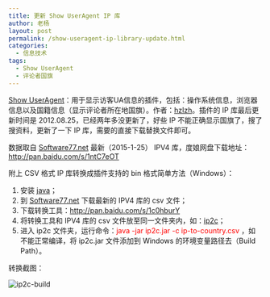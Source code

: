 ```yaml
---
title: 更新 Show UserAgent IP 库
author: 老杨
layout: post
permalink: /show-useragent-ip-library-update.html
categories:
  - 信息技术
tags:
  - Show UserAgent
  - 评论者国旗
---
```

<a href="https://wordpress.org/plugins/show-useragent/" target="_blank">Show UserAgent</a>：用于显示访客UA信息的插件，包括：操作系统信息，浏览器信息以及国籍信息（显示评论者所在地国旗）。作者：<a href="http://hzlzh.io/show-useragent/" target="_blank" rel="nofollow">hzlzh</a>。插件的 IP 库最后更新时间是 2012.08.25，已经两年多没更新了，好些 IP 不能正确显示国旗了，搜了搜资料，更新了一下 IP 库，需要的直接下载替换文件即可。  


  
数据取自 <a href="http://software77.net/geo-ip/" target="_blank" rel="nofollow">Software77.net</a> 最新（2015-1-25） IPV4 库，度娘网盘下载地址：http://pan.baidu.com/s/1ntC7eOT

附上 CSV 格式 IP 库转换成插件支持的 bin 格式简单方法（Windows）：

  1. 安装 <a href="https://www.java.com" target="_blank" rel="nofollow">java</a>；
  2. 到 <a href="http://software77.net/geo-ip/" target="_blank" rel="nofollow">Software77.net</a> 下载最新的 IPV4 库的 csv 文件；
  3. 下载转换工具：http://pan.baidu.com/s/1c0hburY
  4. 将转换工具和 IPV4 库的 csv 文件放至同一文件夹内，如：<a href="http://firestats.cc/wiki/ip2c" target="_blank">ip2c</a>；
  5. 进入 ip2c 文件夹，运行命令：<span style = "color:red;">java -jar ip2c.jar -c ip-to-country.csv</span> ，如不能正常编译，将 ip2c.jar 文件添加到 Windows 的环境变量路径去（Build Path）。

转换截图：

![ ip2c-build ][1]

 [1]: http://cyhour.com/wp-content/uploads/2015/01/ip2c-build.png